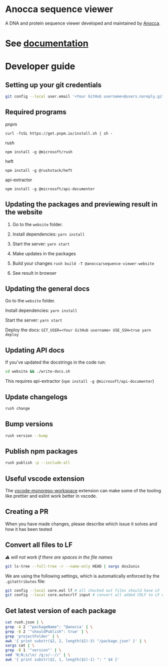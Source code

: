 # Anocca sequence viewer

A DNA and protein sequence viewer developed and maintained by [Anocca](https://www.anocca.com).


# See [documentation](https://anocca-ab.github.io/sequence-viewer/)

# Developer guide
## Setting up your git credentials
```bash
git config --local user.email '<Your GitHub username>@users.noreply.github.com'
```

## Required programs
pnpm

`curl -fsSL https://get.pnpm.io/install.sh | sh -`

rush

`npm install -g @microsoft/rush`

heft

`npm install -g @rushstack/heft`

api-extractor

`npm install -g @microsoft/api-documenter`



## Updating the packages and previewing result in the website
1. Go to the `website` folder.

2. Install dependencies: `yarn install`

3. Start the server: `yarn start`

4. Make updates in the packages

5. Build your changes `rush build -T @anocca/sequence-viewer-website`

6. See result in browser

## Updating the general docs
Go to the `website` folder.

Install dependencies: `yarn install`

Start the server: `yarn start`

Deploy the docs: `GIT_USER=<Your GitHub username> USE_SSH=true yarn deploy`

## Updating API docs
If you've updated the docstrings in the code run:

```bash
cd website && ./write-docs.sh
```

This requires api-extractor (`npm install -g @microsoft/api-documenter`)

## Update changelogs
```bash
rush change
```

## Bump versions
```bash
rush version --bump
```

## Publish npm packages

```bash
rush publish -p --include-all
```

## Useful vscode extension
The [vscode-monorepo-workspace](https://github.com/folke/vscode-monorepo-workspace) extension can make some of the tooling like prettier and eslint work better in vscode.


## Creating a PR
When you have made changes, please describe which issue it solves and how it has been tested

## Convert all files to LF
*⚠ will not work if there are spaces in the file names*
```bash
git ls-tree --full-tree -r --name-only HEAD | xargs dos2unix
```

We are using the following settings, which is automatically enforced by the `.gitattributes` file:
```bash
git config --local core.eol lf # all checked out files should have LF
git config --local core.autocrlf input # convert all added CRLF to LF when staging
```

## Get latest version of each package
```bash
cat rush.json | \
grep -A 2 '"packageName": "@anocca' | \
grep -B 2 '"shouldPublish": true' | \
grep 'projectFolder' | \
awk '{ print substr($2, 2, length($2)-3) "/package.json" }' | \
xargs cat | \
grep -B 1 '"version"' | \
sed 'N;N;s/\n/ /g;s/--//' | \
awk '{ print substr($2, 1, length($2)-1) ": " $4 }'
```
